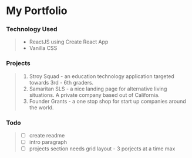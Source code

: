 # My Portfolio

### Technology Used
> - ReactJS using Create React App
> - Vanilla CSS 

### Projects
> 1. Stroy Squad - an education technology application targeted towards 3rd - 6th graders.
> 2. Samaritan SLS - a nice landing page for alternative living situations. A private company based out of California. 
> 3. Founder Grants - a one stop shop for start up companies around the world. 

### Todo
> - [ ] create readme
> - [ ] intro paragraph
> - [ ] projects section needs grid layout - 3 porjects at a time max
